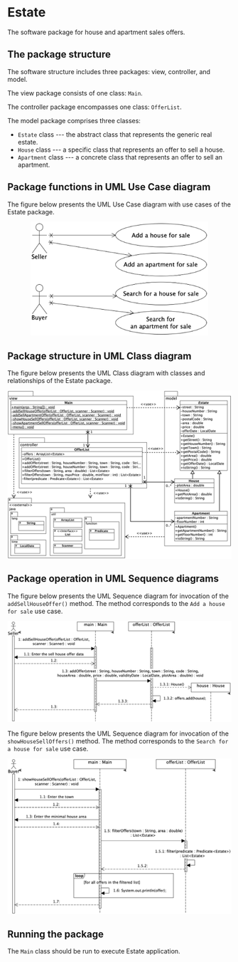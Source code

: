 # Estate

The software package for house and apartment sales offers.

## The package structure

The software structure includes three packages: view, controller, and model.

The view package consists of one class: ``Main``.

The controller package encompasses one class: ``OfferList``.

The model package comprises three classes:
* ``Estate`` class --- the abstract class that represents the generic real estate.
* ``House`` class --- a specific class that represents an offer to sell a house.
* ``Apartment`` class --- a concrete class that represents an offer to sell an apartment.

## Package functions in UML Use Case diagram

The figure below presents the UML Use Case diagram with use cases of the Estate package.
<p align="center">
  <img src="Estate-use-case-diagram.png" alt="UML Use Case diagram" width="400">
</p>

## Package structure in UML Class diagram

The figure below presents the UML Class diagram with classes and relationships of the Estate package.
<p align="center">
  <img src="Estate-class-diagram.png" alt="UML Use Case diagram" width="600">
</p>

## Package operation in UML Sequence diagrams

The figure below presents the UML Sequence diagram for invocation of the ``addSellHouseOffer()`` method. The method corresponds to the ``Add a house for sale`` use case.
<p align="center">
  <img src="Estate-sequence-1.png" alt="UML Use Case diagram" width="600">
</p>

The figure below presents the UML Sequence diagram for invocation of the ``showHouseSellOffers()`` method. The method corresponds to the ``Search for a house for sale`` use case.
<p align="center">
  <img src="Estate-sequence-2.png" alt="UML Use Case diagram" width="600">
</p>

## Running the package

The ``Main`` class should be run to execute Estate application. 

